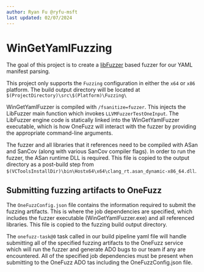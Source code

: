 ```yaml
---
author: Ryan Fu @ryfu-msft
last updated: 02/07/2024
---
```


# WinGetYamlFuzzing

The goal of this project is to create a [libFuzzer](http://llvm.org/docs/LibFuzzer.html) based fuzzer for our YAML manifest parsing.

This project only supports the `Fuzzing` configuration in either the `x64` or `x86` platform. The build output directory will be located at `$(ProjectDirectory)\src\$(Platform)\Fuzzing\`

WinGetYamlFuzzer is compiled with `/fsanitize=fuzzer`. This injects the LibFuzzer main function which invokes `LLVMFuzzerTestOneInput`. The LibFuzzer engine code is statically linked into the WinGetYamlFuzzer executable, which is how OneFuzz will interact with the fuzzer by providing the appropriate command-line arguments.

The fuzzer and all libraries that it references need to be compiled with ASan and SanCov (along with various SanCov compiler flags). In order to run the fuzzer, the ASan runtime DLL is required. This file is copied to the output directory as a post-build step from `$(VCToolsInstallDir)\bin\Hostx64\x64\clang_rt.asan_dynamic-x86_64.dll​`.

## Submitting fuzzing artifacts to OneFuzz

The `OneFuzzConfig.json` file contains the information required to submit the fuzzing artifacts. This is where the job dependencies are specified, which includes the fuzzer executable (WinGetYamlFuzzer.exe) and all referenced libraries. This file is copied to the fuzzing build output directory.

The `onefuzz-task@0` task called in our build pipeline yaml file will handle submitting all of the specified fuzzing artifacts to the OneFuzz service which will run the fuzzer and generate ADO bugs to our team if any are encountered. All of the specified job dependencies must be present when submitting to the OneFuzz ADO tas including the OneFuzzConfig.json file.
